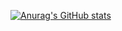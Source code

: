 [![Anurag's GitHub stats](https://github-readme-stats.vercel.app/api?username=y00b1n&bg_color=&show_icons=true&theme=dark)](https://github.com/anuraghazra/github-readme-stats)